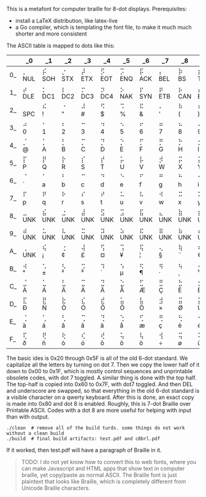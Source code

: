 This is a metafont for computer braille for 8-dot displays. Prerequisites:

- install a LaTeX distribution, like latex-live
- a Go compiler, which is templating the font file, to make it much much shorter and more consistent

The ASCII table is mapped to dots like this:

|   |     _0|     _1|     _2|     _3|     _4|     _5|     _6|     _7|     _8|     _9|     _A|     _B|     _C|     _D|     _E|     _F|
|---|-------|-------|-------|-------|-------|-------|-------|-------|-------|-------|-------|-------|-------|-------|-------|-------|
| 0_| ⡀ <br> NUL | ⡮ <br> SOH | ⡐ <br> STX | ⡼ <br> ETX | ⡫ <br> EOT | ⡩ <br> ENQ | ⡯ <br> ACK | ⡄ <br> BEL | ⡷ <br>  BS | ⡾ <br> TAB | ⡡ <br>  LF | ⡬ <br>  VT | ⡠ <br>  FF | ⡤ <br>  CR | ⡨ <br>  SO | ⡌ <br>  SI |
| 1_| ⡴ <br> DLE | ⡂ <br> DC1 | ⡆ <br> DC2 | ⡒ <br> DC3 | ⡲ <br> DC4 | ⡢ <br> NAK | ⡖ <br> SYN | ⡶ <br> ETB | ⡦ <br> CAN | ⡔ <br>  EM | ⡱ <br> SUB | ⡰ <br> ESC | ⡣ <br>  FS | ⡿ <br>  GS | ⡜ <br>  RS | ⡹ <br>  US |
| 2_| ⠀ <br> SPC | ⠮ <br>   ! | ⠐ <br>   " | ⠼ <br>   # | ⠫ <br>   $ | ⠩ <br>   % | ⠯ <br>   & | ⠄ <br>   ' | ⠷ <br>   ( | ⠾ <br>   ) | ⠡ <br>   * | ⠬ <br>   + | ⠠ <br>   , | ⠤ <br>   - | ⠨ <br>   . | ⠌ <br>   / |
| 3_| ⠴ <br>   0 | ⠂ <br>   1 | ⠆ <br>   2 | ⠒ <br>   3 | ⠲ <br>   4 | ⠢ <br>   5 | ⠖ <br>   6 | ⠶ <br>   7 | ⠦ <br>   8 | ⠔ <br>   9 | ⠱ <br>   : | ⠰ <br>   ; | ⠣ <br>   < | ⠿ <br>   = | ⠜ <br>   > | ⠹ <br>   ? |
| 4_| ⡈ <br>   @ | ⡁ <br>   A | ⡃ <br>   B | ⡉ <br>   C | ⡙ <br>   D | ⡑ <br>   E | ⡋ <br>   F | ⡛ <br>   G | ⡓ <br>   H | ⡊ <br>   I | ⡚ <br>   J | ⡅ <br>   K | ⡇ <br>   L | ⡍ <br>   M | ⡝ <br>   N | ⡕ <br>   O |
| 5_| ⡏ <br>   P | ⡟ <br>   Q | ⡗ <br>   R | ⡎ <br>   S | ⡞ <br>   T | ⡥ <br>   U | ⡧ <br>   V | ⡺ <br>   W | ⡭ <br>   X | ⡽ <br>   Y | ⡵ <br>   Z | ⡪ <br>   [ | ⡳ <br>   \ | ⡻ <br>   ] | ⡘ <br>   ^ | ⠸ <br>   _ |
| 6_| ⠈ <br>   ` | ⠁ <br>   a | ⠃ <br>   b | ⠉ <br>   c | ⠙ <br>   d | ⠑ <br>   e | ⠋ <br>   f | ⠛ <br>   g | ⠓ <br>   h | ⠊ <br>   i | ⠚ <br>   j | ⠅ <br>   k | ⠇ <br>   l | ⠍ <br>   m | ⠝ <br>   n | ⠕ <br>   o |
| 7_| ⠏ <br>   p | ⠟ <br>   q | ⠗ <br>   r | ⠎ <br>   s | ⠞ <br>   t | ⠥ <br>   u | ⠧ <br>   v | ⠺ <br>   w | ⠭ <br>   x | ⠽ <br>   y | ⠵ <br>   z | ⠪ <br>   { | ⠳ <br>  \| | ⠻ <br>   } | ⠘ <br>   ~ | ⡸ <br> DEL |
| 8_| ⣀ <br> UNK | ⣮ <br> UNK | ⣐ <br> UNK | ⣼ <br> UNK | ⣫ <br> UNK | ⣩ <br> UNK | ⣯ <br> UNK | ⣄ <br> UNK | ⣷ <br> UNK | ⣾ <br> UNK | ⣡ <br> UNK | ⣬ <br> UNK | ⣠ <br> UNK | ⣤ <br> UNK | ⣨ <br> UNK | ⣌ <br> UNK |
| 9_| ⣴ <br> UNK | ⣂ <br> UNK | ⣆ <br> UNK | ⣒ <br> UNK | ⣲ <br> UNK | ⣢ <br> UNK | ⣖ <br> UNK | ⣶ <br> UNK | ⣦ <br> UNK | ⣔ <br> UNK | ⣱ <br> UNK | ⣰ <br> UNK | ⣣ <br> UNK | ⣿ <br> UNK | ⣜ <br> UNK | ⣹ <br> UNK |
| A_| ⢀ <br> UNK | ⢮ <br>   ¡ | ⢐ <br>   ¢ | ⢼ <br>   £ | ⢫ <br>   ¤ | ⢩ <br>   ¥ | ⢯ <br>   ¦ | ⢄ <br>   § | ⢷ <br>   ¨ | ⢾ <br>   © | ⢡ <br>   ª | ⢬ <br>   « | ⢠ <br>   ¬ | ⢤ <br>   ­ | ⢨ <br>   ® | ⢌ <br>   ¯ |
| B_| ⢴ <br>   ° | ⢂ <br>   ± | ⢆ <br>   ² | ⢒ <br>   ³ | ⢲ <br>   ´ | ⢢ <br>   µ | ⢖ <br>   ¶ | ⢶ <br>   · | ⢦ <br>   ¸ | ⢔ <br>   ¹ | ⢱ <br>   º | ⢰ <br>   » | ⢣ <br>   ¼ | ⢿ <br>   ½ | ⢜ <br>   ¾ | ⢹ <br>   ¿ |
| C_| ⣈ <br>   À | ⣁ <br>   Á | ⣃ <br>   Â | ⣉ <br>   Ã | ⣙ <br>   Ä | ⣑ <br>   Å | ⣋ <br>   Æ | ⣛ <br>   Ç | ⣓ <br>   È | ⣊ <br>   É | ⣚ <br>   Ê | ⣅ <br>   Ë | ⣇ <br>   Ì | ⣍ <br>   Í | ⣝ <br>   Î | ⣕ <br>   Ï |
| D_| ⣏ <br>   Ð | ⣟ <br>   Ñ | ⣗ <br>   Ò | ⣎ <br>   Ó | ⣞ <br>   Ô | ⣥ <br>   Õ | ⣧ <br>   Ö | ⣺ <br>   × | ⣭ <br>   Ø | ⣽ <br>   Ù | ⣵ <br>   Ú | ⣪ <br>   Û | ⣳ <br>   Ü | ⣻ <br>   Ý | ⣘ <br>   Þ | ⢸ <br>   ß |
| E_| ⢈ <br>   à | ⢁ <br>   á | ⢃ <br>   â | ⢉ <br>   ã | ⢙ <br>   ä | ⢑ <br>   å | ⢋ <br>   æ | ⢛ <br>   ç | ⢓ <br>   è | ⢊ <br>   é | ⢚ <br>   ê | ⢅ <br>   ë | ⢇ <br>   ì | ⢍ <br>   í | ⢝ <br>   î | ⢕ <br>   ï |
| F_| ⢏ <br>   ð | ⢟ <br>   ñ | ⢗ <br>   ò | ⢎ <br>   ó | ⢞ <br>   ô | ⢥ <br>   õ | ⢧ <br>   ö | ⢺ <br>   ÷ | ⢭ <br>   ø | ⢽ <br>   ù | ⢵ <br>   ú | ⢪ <br>   û | ⢳ <br>   ü | ⢻ <br>   ý | ⢘ <br>   þ | ⣸ <br>   ÿ |

The basic ides is 0x20 through 0x5F is all of the old 6-dot standard. We capitalize all the letters by turning on dot 7. Then we copy the lower half of it down to 0x00 to 0x1F, which is mostly control sequences and unprintable obsolete codes, with dot 7 toggled. A similar thing is done with the top half. The top-half is copied into 0x60 to 0x7F, with dot7 toggled.  And then DEL and underscore are swapped, so that everything in the old 6-dot standard is a visible character on a qwerty keyboard. After this is done, an exact copy is made into 0x80 and dot 8 is enabled. Roughly, this is 7-dot Braille over Printable ASCII.  Codes with a dot 8 are more useful for helping with input than with output.

```
./clean  # remove all of the build turds. some things do not work without a clean build
./build  # final build artifacts: test.pdf and c8brl.pdf
```

If it worked, then test.pdf will have a paragraph of Braille in it.

> TODO: I do not yet know how to convert this to web fonts, where you can make Javascript and HTML apps that show text in computer braille, yet copy/paste as normal ASCII. The Braille font is just plaintext that looks like Braille, which is completely different from Unicode Braille characters.

```
